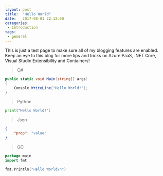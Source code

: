 ```yaml
---
layout: post
title:  "Hello World"
date:   2017-08-01 22:12:00
categories:
 - Introduction
tags:
 - general
---
```

This is just a test page to make sure all of my blogging features are enabled. Keep an eye to this blog for more tips and tricks on Azure PaaS, .NET Core, Visual Studio Extensibility and Containers!

> C\#

``` csharp
public static void Main(string[] args)
{
    Console.WriteLine("Hello World!");
}
```

> Python

``` python
print("Hello World!")
```

> Json

``` json
{
    "prop": "value"
}
```

> GO

``` go
package main
import fmt

fmt.Println("Hello World\n")
```

